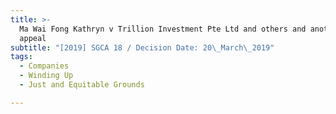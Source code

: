 ```yaml
---
title: >-
  Ma Wai Fong Kathryn v Trillion Investment Pte Ltd and others and another
  appeal
subtitle: "[2019] SGCA 18 / Decision Date: 20\_March\_2019"
tags:
  - Companies
  - Winding Up
  - Just and Equitable Grounds

---
```

